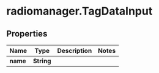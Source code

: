 # radiomanager.TagDataInput

## Properties

Name | Type | Description | Notes
------------ | ------------- | ------------- | -------------
**name** | **String** |  | 



